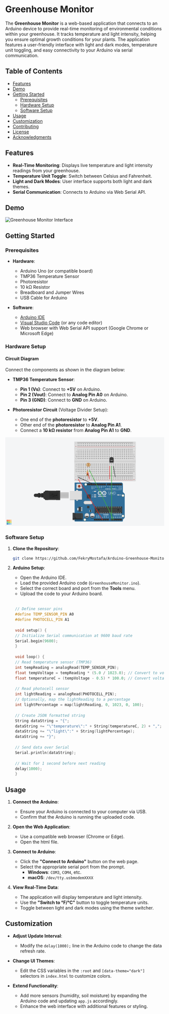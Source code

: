# Greenhouse Monitor

The **Greenhouse Monitor** is a web-based application that connects to an Arduino device to provide real-time monitoring of environmental conditions within your greenhouse. It tracks temperature and light intensity, helping you ensure optimal growth conditions for your plants. The application features a user-friendly interface with light and dark modes, temperature unit toggling, and easy connectivity to your Arduino via serial communication.

## Table of Contents

- [Features](#features)
- [Demo](#demo)
- [Getting Started](#getting-started)
  - [Prerequisites](#prerequisites)
  - [Hardware Setup](#hardware-setup)
  - [Software Setup](#software-setup)
- [Usage](#usage)
- [Customization](#customization)
- [Contributing](#contributing)
- [License](#license)
- [Acknowledgments](#acknowledgments)

## Features

- **Real-Time Monitoring**: Displays live temperature and light intensity readings from your greenhouse.
- **Temperature Unit Toggle**: Switch between Celsius and Fahrenheit.
- **Light and Dark Modes**: User interface supports both light and dark themes.
- **Serial Communication**: Connects to Arduino via Web Serial API.

## Demo

![Greenhouse Monitor Interface](assets/example.png)

## Getting Started

### Prerequisites

- **Hardware**:
  - Arduino Uno (or compatible board)
  - TMP36 Temperature Sensor
  - Photoresistor
  - 10 kΩ Resistor
  - Breadboard and Jumper Wires
  - USB Cable for Arduino

- **Software**:
  - [Arduino IDE](https://www.arduino.cc/en/software)
  - [Visual Studio Code](https://code.visualstudio.com/) (or any code editor)
  - Web browser with Web Serial API support (Google Chrome or Microsoft Edge)

### Hardware Setup

#### Circuit Diagram

Connect the components as shown in the diagram below:

- **TMP36 Temperature Sensor**:
  - **Pin 1 (Vs)**: Connect to **+5V** on Arduino.
  - **Pin 2 (Vout)**: Connect to **Analog Pin A0** on Arduino.
  - **Pin 3 (GND)**: Connect to **GND** on Arduino.

- **Photoresistor Circuit** (Voltage Divider Setup):
  - One end of the **photoresistor** to **+5V**.
  - Other end of the **photoresistor** to **Analog Pin A1**.
  - Connect a **10 kΩ resistor** from **Analog Pin A1** to **GND**.

![Circuit Diagram](assets/CircuitDiagram.png)

### Software Setup

1. **Clone the Repository**:

   ```bash
   git clone https://github.com/FekryMostafa/Arduino-Greenhouse-Monitor.git
   ```

2. **Arduino Setup**:

   - Open the Arduino IDE.
   - Load the provided Arduino code (`GreenhouseMonitor.ino`).
   - Select the correct board and port from the **Tools** menu.
   - Upload the code to your Arduino board.

   ```cpp

    // Define sensor pins
    #define TEMP_SENSOR_PIN A0
    #define PHOTOCELL_PIN A1

    void setup() {
    // Initialize Serial communication at 9600 baud rate
    Serial.begin(9600);
    }

    void loop() {
    // Read temperature sensor (TMP36)
    int tempReading = analogRead(TEMP_SENSOR_PIN);
    float tempVoltage = tempReading * (5.0 / 1023.0); // Convert to voltage (0 - 5V)
    float temperatureC = (tempVoltage - 0.5) * 100.0; // Convert voltage to Celsius

    // Read photocell sensor
    int lightReading = analogRead(PHOTOCELL_PIN);
    // Optionally, map the lightReading to a percentage
    int lightPercentage = map(lightReading, 0, 1023, 0, 100);

    // Create JSON formatted string
    String dataString = "{";
    dataString += "\"temperature\":" + String(temperatureC, 2) + ",";
    dataString += "\"light\":" + String(lightPercentage);
    dataString += "}";

    // Send data over Serial
    Serial.println(dataString);

    // Wait for 1 second before next reading
    delay(1000);
    }

   ```

## Usage

1. **Connect the Arduino**:

   - Ensure your Arduino is connected to your computer via USB.
   - Confirm that the Arduino is running the uploaded code.

2. **Open the Web Application**:

   - Use a compatible web browser (Chrome or Edge).
   - Open the html file.

3. **Connect to Arduino**:

   - Click the **"Connect to Arduino"** button on the web page.
   - Select the appropriate serial port from the prompt.
     - **Windows**: `COM3`, `COM4`, etc.
     - **macOS**: `/dev/tty.usbmodemXXXX`

4. **View Real-Time Data**:

   - The application will display temperature and light intensity.
   - Use the **"Switch to °F/°C"** button to toggle temperature units.
   - Toggle between light and dark modes using the theme switcher.

## Customization

- **Adjust Update Interval**:

  - Modify the `delay(1000);` line in the Arduino code to change the data refresh rate.

- **Change UI Themes**:

  - Edit the CSS variables in the `:root` and `[data-theme="dark"]` selectors in `index.html` to customize colors.

- **Extend Functionality**:

  - Add more sensors (humidity, soil moisture) by expanding the Arduino code and updating `app.js` accordingly.
  - Enhance the web interface with additional features or styling.